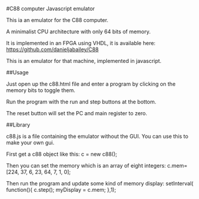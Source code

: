 #C88 computer Javascript emulator

This ia an emulator for the C88 computer.

A minimalist CPU architecture with only 64 bits of memory.

It is implemented in an FPGA using VHDL, it is available here: https://github.com/danieljabailey/C88

This is an emulator for that machine, implemented in javascript.

##Usage

Just open up the c88.html file and enter a program by clicking on the memory bits to toggle them.

Run the program with the run and step buttons at the bottom.

The reset button will set the PC and main register to zero.

##Library

c88.js is a file containing the emulator without the GUI.
You can use this to make your own gui.

First get a c88 object like this:
	c = new c88();

Then you can set the memory which is an array of eight integers:
	c.mem=[224, 37, 6, 23, 64, 7, 1, 0];

Then run the program and update some kind of memory display:
	setInterval(
		function(){
			c.step();
			myDisplay = c.mem;
		},1);
